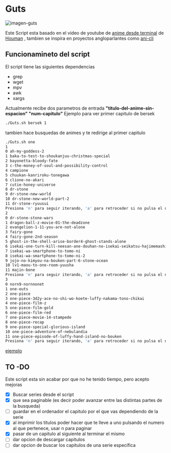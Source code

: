 # Guts

![imagen-guts](https://github.com/danifreflow/Guts/blob/main/Guts/assets/guts.png)

Este Script esta basado en el video de youtube de [anime desde terminal](https://www.youtube.com/watch?v=IHDqzGno4Y4) 
de [Houman](https://houmanr.xyz/) , tambien se inspira en proyectos angloparlantes como
[ani-cli](https://github.com/pystardust/ani-cli)

## Funcionamineto del script
El script tiene las siguientes dependencias 
- grep
- wget
- mpv
- awk
- xargs

Actualmente recibe dos parametros de entrada **"titulo-del-anime-sin-espacion" "num-capitulo"**
Ejemplo para ver primer capitulo de bersek
```bash
./Guts.sh bersek 1
```
tambien hace busquedas de animes y te redirige al primer capitulo
```bash
./Guts.sh one
1
0 ah-my-goddess-2
1 baka-to-test-to-shoukanjuu-christmas-special
2 bayonetta-bloody-fate
3 c-the-money-of-soul-and-possibility-control
4 campione
5 chuukan-kanriroku-tonegawa
6 clione-no-akari
7 cutie-honey-universe
8 dr-stone
9 dr-stone-new-world
10 dr-stone-new-world-part-2
11 dr-stone-ryuusui
Presiona 'n' para seguir iterando, 'a' para retroceder si no pulsa el numero que quieres ver n
2
0 dr-stone-stone-wars
1 dragon-ball-z-movie-01-the-deadzone
2 evangelion-1-11-you-are-not-alone
3 fairy-gone
4 fairy-gone-2nd-season
5 ghost-in-the-shell-arise-border4-ghost-stands-alone
6 isekai-one-turn-kill-neesan-ane-douhan-no-isekai-seikatsu-hajimemashita
7 isekai-wa-smartphone-to-tomo-ni
8 isekai-wa-smartphone-to-tomo-ni-2
9 jojo-no-kimyou-na-bouken-part-6-stone-ocean
10 lv1-maou-to-one-room-yuusha
11 majin-bone
Presiona 'n' para seguir iterando, 'a' para retroceder si no pulsa el numero que quieres ver n
3
0 norn9-nornnonet
1 one-outs
2 one-piece
3 one-piece-3d2y-ace-no-shi-wo-koete-luffy-nakama-tono-chikai
4 one-piece-film-z
5 one-piece-film-gold
6 one-piece-film-red
7 one-piece-movie-14-stampede
8 one-piece-recap
9 one-piece-special-glorious-island
10 one-piece-adventure-of-nebulandia
11 one-piece-episode-of-luffy-hand-island-no-bouken
Presiona 'n' para seguir iterando, 'a' para retroceder si no pulsa el numero que quieres ver
```
[ejemplo](https://github.com/danifreflow/Guts/blob/main/Guts/assets/recording.gif)

## TO -DO
Este script esta sin acabar por que no he tenido tiempo, pero acepto mejoras
- [x] Buscar series desde el script
- [x] que sea paginable (es decir poder avanzar entre las distintas partes de la busqueda)
- [ ] guardar en el ordenador el capitulo por el que vas dependiendo de la serie
- [x] al imprimir los titulos poder hacer que te lleve a uno pulsando el numero al que pertenece, usar n para paginar
- [x] pasar de un capitulo al siguiente al terminar el mismo
- [ ] dar opcion de descargar capitulos
- [ ] dar opcion de buscar los capitulos de una serie específica
